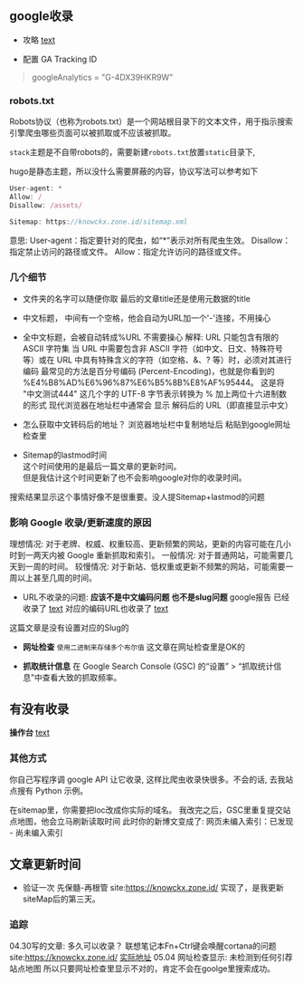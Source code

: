 ## google收录

- 攻略 [text](https://blog.sugarin.net/p/google%E6%94%B6%E5%BD%95/)

- 配置 GA Tracking ID
> googleAnalytics = "G-4DX39HKR9W"

### robots.txt

Robots协议（也称为robots.txt）是一个网站根目录下的文本文件，用于指示搜索引擎爬虫哪些页面可以被抓取或不应该被抓取。

`stack`主题是不自带robots的，需要新建`robots.txt`放置`static`目录下, 

hugo是静态主题，所以没什么需要屏蔽的内容，协议写法可以参考如下

```typescript
User-agent: *
Allow: /
Disallow: /assets/

Sitemap: https://knowckx.zone.id/sitemap.xml
```

意思:
User-agent：指定要针对的爬虫，如“*”表示对所有爬虫生效。
Disallow：指定禁止访问的路径或文件。
Allow：指定允许访问的路径或文件。



### 几个细节

- 文件夹的名字可以随便你取 最后的文章title还是使用元数据的title
- 中文标题， 中间有一个空格，他会自动为URL加一个'-'连接，不用操心

- 全中文标题，会被自动转成%URL 不需要操心
解释:
URL 只能包含有限的 ASCII 字符集
当 URL 中需要包含非 ASCII 字符（如中文、日文、特殊符号等）或在 URL 中具有特殊含义的字符（如空格、&、? 等）时，必须对其进行编码
最常见的方法是百分号编码 (Percent-Encoding)，也就是你看到的 %E4%B8%AD%E6%96%87%E6%B5%8B%E8%AF%95444。
这是将 "中文测试444" 这几个字的 UTF-8 字节表示转换为 % 加上两位十六进制数的形式
现代浏览器在地址栏中通常会 显示 解码后的 URL（即直接显示中文）

- 怎么获取中文转码后的地址？
浏览器地址栏中复制地址后 粘贴到google网址检查里

- Sitemap的lastmod时间  
这个时间使用的是最后一篇文章的更新时间。  
但是我估计这个时间更新了也不会影响google对你的收录时间。

搜索结果显示这个事情好像不是很重要。没人提Sitemap+lastmod的问题



### 影响 Google 收录/更新速度的原因

理想情况: 对于老牌、权威、权重较高、更新频繁的网站，更新的内容可能在几小时到一两天内被 Google 重新抓取和索引。
一般情况: 对于普通网站，可能需要几天到一周的时间。
较慢情况: 对于新站、低权重或更新不频繁的网站，可能需要一周以上甚至几周的时间。

- URL不收录的问题:
**应该不是中文编码问题 也不是slug问题**
google报告
已经收录了 [text](https://knowckx.zone.id/p/使用二进制来存储多个布尔值/)
对应的编码URL也收录了  [text](https://knowckx.zone.id/p/%E4%BD%BF%E7%94%A8%E4%BA%8C%E8%BF%9B%E5%88%B6%E6%9D%A5%E5%AD%98%E5%82%A8%E5%A4%9A%E4%B8%AA%E5%B8%83%E5%B0%94%E5%80%BC/)

这篇文章是没有设置对应的Slug的

- **网址检查**
`使用二进制来存储多个布尔值` 这文章在网址检查里是OK的

- **抓取统计信息**
在 Google Search Console (GSC) 的“设置” > “抓取统计信息”中查看大致的抓取频率。

## 有没有收录

**操作台**
[text](https://search.google.com/search-console?resource_id=https%3A%2F%2Fknowckx.zone.id%2F&hl=zh-CN)



### 其他方式

你自己写程序调 google API 让它收录, 这样比爬虫收录快很多。不会的话, 去我站点搜有 Python 示例。


在sitemap里，你需要把loc改成你实际的域名。
我改完之后，GSC里重复提交站点地图，他会立马刷新读取时间
此时你的新博文变成了: 
网页未编入索引：已发现 - 尚未编入索引


## 文章更新时间

- 验证一次
先保髓-再根管  site:https://knowckx.zone.id/
实现了，是我更新siteMap后的第三天。

### 追踪
04.30写的文章: 多久可以收录？
联想笔记本Fn+Ctrl键会唤醒cortana的问题  site:https://knowckx.zone.id/
[实际地址](https://knowckx.zone.id/p/disabling-fn-ctrl-lenovo-laptops/)
05.04 网址检查显示: 未检测到任何引荐站点地图
所以只要网址检查里显示不对的，肯定不会在goolge里搜索成功。

